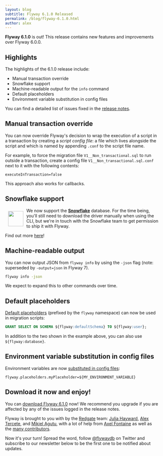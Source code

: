 ```yaml
---
layout: blog
subtitle: Flyway 6.1.0 Released
permalink: /blog/flyway-6.1.0.html
author: alex
---
```


**Flyway 6.1.0** is out! This release contains new features and improvements over Flyway 6.0.0.

## Highlights

The highlights of the 6.1.0 release include:

- Manual transaction override
- Snowflake support
- Machine-readable output for the `info` command
- Default placeholders
- Environment variable substitution in config files

You can find a detailed list of issues fixed in the [release notes](/documentation/releaseNotes#6.1.0).

## Manual transaction override

You can now override Flyway's decision to wrap the execution of a script in a transaction by creating a _script config file_: a file which lives alongside the script and which is named by appending `.conf` to the script file name.

For example, to force the migration file `V1__Non_transactional.sql` to run outside a transaction, create a config file `V1__Non_transactional.sql.conf` next to it with the following contents:

```properties
executeInTransaction=false
```

This approach also works for callbacks.

## Snowflake support

<img src="/assets/posts/flyway-6.1.0/snowflake.png" style="float: left; height: 50px; margin: 10px;"> We now support the [**Snowflake**](https://www.snowflake.com/) database. For the time being, you'll still need to download the driver manually when using the CLI, but we're in touch with the Snowflake team to get permission to ship it with Flyway.

Find out more [here](/documentation/database/snowflake)!

## Machine-readable output

You can now output JSON from `flyway info` by using the `-json` flag (note: superseded by `-output=json` in Flyway 7).

```bash
flyway info -json
```

We expect to expand this to other commands over time.

## Default placeholders

[Default placeholders](/documentation/migrations#placeholder-replacement) (prefixed by the `flyway` namespace) can now be used in migration scripts:

```sql
GRANT SELECT ON SCHEMA ${flyway:defaultSchema} TO ${flyway:user};
```

In addition to the two shown in the example above, you can also use `${flyway:database}`.

## Environment variable substitution in config files

Environment variables are now [substituted in config files](/documentation/configfiles#environment-variable-substitution):

```properties
flyway.placeholders.myPlaceholder=${MY_ENVIRONMENT_VARIABLE}
```

## Download it now and enjoy!

You can [download Flyway 6.1.0](/download) now! We recommend you upgrade if you are affected by any of the issues
logged in the release notes.

Flyway is brought to you with <i class="fa fa-heart"></i> by the [Redgate](https://red-gate.com) team:
[Julia Hayward](https://twitter.com/Julia_Hayward),
[Alex Tercete](https://twitter.com/alextercete), and [Mikiel Agutu](https://twitter.com/mikielagutu),
with a lot of help from [Axel Fontaine](https://twitter.com/axelfontaine)
as well as the [many contributors](/documentation/contribute/hallOfFame).

Now it's your turn! Spread the word, follow [@flywaydb](https://twitter.com/flywaydb) on Twitter and subscribe
to our newsletter below to be the first one to be notified about updates.